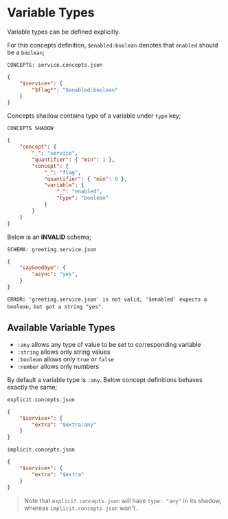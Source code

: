 # Variable Types

Variable types can be defined explicitly.

For this concepts definition, `$enabled:boolean` denotes that `enabled` should
be a `boolean`;

`CONCEPTS: service.concepts.json`

```json
{
    "$service+": {
        "$flag*": "$enabled:boolean"
    }
}
```

Concepts shadow contains type of a variable under `type` key;

`CONCEPTS SHADOW`

```json
{
    "concept": {
        "_": "service",
        "quantifier": { "min": 1 },
        "concept": {
            "_": "flag",
            "quantifier": { "min": 0 },
            "variable": {
                "_": "enabled",
                "type": "boolean"
            }
        }
    }
}
```

Below is an **INVALID** schema;

`SCHEMA: greeting.service.json`

```json
{
    "sayGoodbye": {
        "async": "yes",
    }
}
```

`ERROR: 'greeting.service.json' is not valid, '$enabled' expects a boolean,`
`but got a string "yes".`

## Available Variable Types

- `:any` allows any type of value to be set to corresponding variable
- `:string` allows only string values
- `:boolean` allows only `true` or `false`
- `:number` allows only numbers

By default a variable type is `:any`. Below concept definitions behaves exactly
the same;

`explicit.concepts.json`

```json
{
    "$service+": {
        "extra": "$extra:any"
    }
}
```

`implicit.concepts.json`

```json
{
    "$service+": {
        "extra": "$extra"
    }
}
```

> Note that `explicit.concepts.json` will have `type: "any"` in its shadow,
> whereas `implicit.concepts.json` won't.
